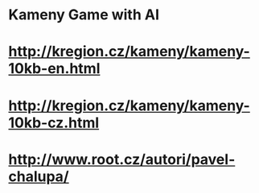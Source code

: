 # Kameny Game with AI
# http://kregion.cz/kameny/kameny-10kb-en.html
# http://kregion.cz/kameny/kameny-10kb-cz.html
# http://www.root.cz/autori/pavel-chalupa/
